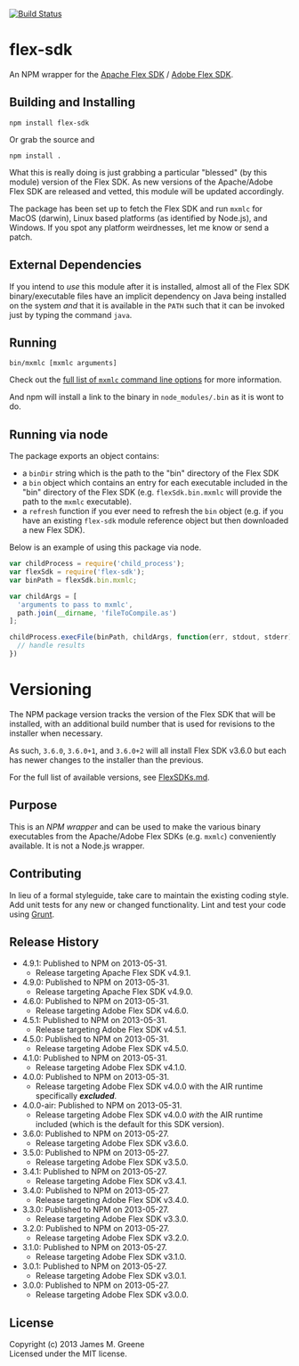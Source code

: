 [![Build Status](https://travis-ci.org/JamesMGreene/node-flex-sdk.png)](https://travis-ci.org/JamesMGreene/node-flex-sdk)

# flex-sdk

An NPM wrapper for the [Apache Flex SDK][flex/apache/site] / [Adobe Flex SDK][flex/adobe/site].


## Building and Installing

```shell
npm install flex-sdk
```

Or grab the source and

```shell
npm install .
```

What this is really doing is just grabbing a particular "blessed" (by this
module) version of the Flex SDK.  As new versions of the Apache/Adobe Flex
SDK are released and vetted, this module will be updated accordingly.

The package has been set up to fetch the Flex SDK and run `mxmlc` for MacOS (darwin),
Linux based platforms (as identified by Node.js), and Windows.  If you
spot any platform weirdnesses, let me know or send a patch.


## External Dependencies

If you intend to _use_ this module after it is installed, almost all of the Flex
SDK binary/executable files have an implicit dependency on Java being installed
on the system _and_ that it is available in the `PATH` such that it can be
invoked just by typing the command `java`.


## Running

```shell
bin/mxmlc [mxmlc arguments]
```

Check out the [full list of `mxmlc` command line options][flex/adobe/compiler-options]
for more information.

And npm will install a link to the binary in `node_modules/.bin` as
it is wont to do.


## Running via node

The package exports an object contains:
 - a `binDir` string which is the path to the "bin" directory of the Flex SDK
 - a `bin` object which contains an entry for each executable included in the
   "bin" directory of the Flex SDK (e.g. `flexSdk.bin.mxmlc` will provide the
   path to the `mxmlc` executable).
 - a `refresh` function if you ever need to refresh the `bin` object (e.g. if
   you have an existing `flex-sdk` module reference object but then downloaded a
   new Flex SDK).

Below is an example of using this package via node.

```js
var childProcess = require('child_process');
var flexSdk = require('flex-sdk');
var binPath = flexSdk.bin.mxmlc;

var childArgs = [
  'arguments to pass to mxmlc',
  path.join(__dirname, 'fileToCompile.as')
];

childProcess.execFile(binPath, childArgs, function(err, stdout, stderr) {
  // handle results
})
```


# Versioning
The NPM package version tracks the version of the Flex SDK that will be installed,
with an additional build number that is used for revisions to the installer
when necessary.

As such, `3.6.0`, `3.6.0+1`, and `3.6.0+2` will all install Flex SDK v3.6.0 but each
has newer changes to the installer than the previous.

For the full list of available versions, see [FlexSDKs.md][flex/sdk-versions].


## Purpose
This is an _NPM wrapper_ and can be used to make the various binary executables 
from the Apache/Adobe Flex SDKs (e.g. `mxmlc`) conveniently available.
It is not a Node.js wrapper.


## Contributing
In lieu of a formal styleguide, take care to maintain the existing coding style.
Add unit tests for any new or changed functionality. Lint and test your code
using [Grunt][grunt/site].


## Release History
 - 4.9.1: Published to NPM on 2013-05-31.
    - Release targeting Apache Flex SDK v4.9.1.
 - 4.9.0: Published to NPM on 2013-05-31.
    - Release targeting Apache Flex SDK v4.9.0.
 - 4.6.0: Published to NPM on 2013-05-31.
    - Release targeting Adobe Flex SDK v4.6.0.
 - 4.5.1: Published to NPM on 2013-05-31.
    - Release targeting Adobe Flex SDK v4.5.1.
 - 4.5.0: Published to NPM on 2013-05-31.
    - Release targeting Adobe Flex SDK v4.5.0.
 - 4.1.0: Published to NPM on 2013-05-31.
    - Release targeting Adobe Flex SDK v4.1.0.
 - 4.0.0: Published to NPM on 2013-05-31.
    - Release targeting Adobe Flex SDK v4.0.0 with the AIR runtime specifically _**excluded**_.
 - 4.0.0-air: Published to NPM on 2013-05-31.
    - Release targeting Adobe Flex SDK v4.0.0 _with_ the AIR runtime included (which is the default for this SDK version).
 - 3.6.0: Published to NPM on 2013-05-27.
    - Release targeting Adobe Flex SDK v3.6.0.
 - 3.5.0: Published to NPM on 2013-05-27.
    - Release targeting Adobe Flex SDK v3.5.0.
 - 3.4.1: Published to NPM on 2013-05-27.
    - Release targeting Adobe Flex SDK v3.4.1.
 - 3.4.0: Published to NPM on 2013-05-27.
    - Release targeting Adobe Flex SDK v3.4.0.
 - 3.3.0: Published to NPM on 2013-05-27.
    - Release targeting Adobe Flex SDK v3.3.0.
 - 3.2.0: Published to NPM on 2013-05-27.
    - Release targeting Adobe Flex SDK v3.2.0.
 - 3.1.0: Published to NPM on 2013-05-27.
    - Release targeting Adobe Flex SDK v3.1.0.
 - 3.0.1: Published to NPM on 2013-05-27.
    - Release targeting Adobe Flex SDK v3.0.1.
 - 3.0.0: Published to NPM on 2013-05-27.
    - Release targeting Adobe Flex SDK v3.0.0.


## License
Copyright (c) 2013 James M. Greene  
Licensed under the MIT license.



[flex/apache/site]: http://flex.apache.org/index.html "Apache Flex"
[flex/adobe/site]: http://www.adobe.com/devnet/flex.html "Adobe Flex"
[flex/adobe/compiler-options]: http://livedocs.adobe.com/flex/3/html/help.html?content=compilers_14.html "mxmlc command line options"
[flex/sdk-versions]: https://github.com/JamesMGreene/node-flex-sdk/blob/master/FlexSDKs.md "Flex SDK version list"
[grunt/site]: (http://gruntjs.com/) "Grunt"
